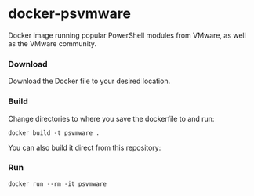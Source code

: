 # docker-psvmware
Docker image running popular PowerShell modules from VMware, as well as the VMware community.

### Download
Download the Docker file to your desired location. 

### Build
Change directories to where you save the dockerfile to and run:

`docker build -t psvmware .`

You can also build it direct from this repository:


### Run
`docker run --rm -it psvmware`
